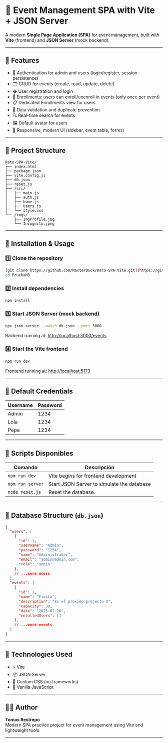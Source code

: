 

# 🎉 Event Management SPA with Vite + JSON Server

A modern **Single Page Application (SPA)** for event management, built with **Vite** (frontend) and **JSON Server** (mock backend).

---

## 🌟 Features

- 🔐 Authentication for admin and users (login/register, session persistence)
- 🗂️ CRUD for events (create, read, update, delete)
- � User registration and login
- 📅 Enrollments: users can enroll/unenroll in events (only once per event)
- 📋 Dedicated Enrollments view for users
- 🧠 Data validation and duplicate prevention
- 🔍 Real-time search for events
- 🖼️ Default avatar for users
- 📱 Responsive, modern UI (sidebar, event table, forms)

---

## 📁 Project Structure

```
Reto-SPA-Vite/
├── index.html
├── package.json
├── vite.config.js
├── db.json
├── reset.js
├── /src/
│   ├── main.js
│   ├── auth.js
│   ├── home.js
│   ├── Users.js
│   └── style.css
└── /imgs/
    ├── ImgProfile.jpg
    └── Incognito.jpeg
```

---

## 🚀 Installation & Usage

### 1️⃣ Clone the repository

```bash
[git clone https://github.com/MaxterDuck/Reto-SPA-Vite.git](https://github.com/MaxterDuck/PruebaM3)
cd PruebaM3
```

### 2️⃣ Install dependencies

```bash
npm install
```

### 3️⃣ Start JSON Server (mock backend)

```bash
npx json-server --watch db.json --port 3000
```

Backend running at: [http://localhost:3000/events](http://localhost:3000/events)

### 4️⃣ Start the Vite frontend

```bash
npm run dev
```

Frontend running at: [http://localhost:5173](http://localhost:5173)

---

## 🔐 Default Credentials

| Username | Password |
|----------|----------|
| Admin    | 1234     |
| Lola     | 1234     |
| Pepe     | 1234     |

---

## 🧪 Scripts Disponibles

| Comando         | Descripción                                      |
|-----------------|--------------------------------------------------|
| `npm run dev`   | Vite begins for frontend development        |
| `npm run server`| Start JSON Server to simulate the database |
| `node reset.js` | Reset the database. |

---

## 🧾 Database Structure (`db.json`)

```json
{
  "users": [
    {
      "id": 1,
      "username": "Admin",
      "password": "1234",
      "name": "Administrador",
      "email": "admin@admin.com",
      "role": "admin"
    },
    // ...more users
  ],
  "events": [
    {
      "id": 1,
      "name": "Fiesta",
      "description": "Es el proximo projecto X",
      "capacity": 30,
      "date": "2025-07-20",
      "enrolledUsers": []
    },
    // ...more events
  ]
}
```

---

## 🧠 Technologies Used

- ⚡ Vite
- 📦 JSON Server
- 🎨 Custom CSS (no frameworks)
- 🧹 Vanilla JavaScript

---

## 👨‍💻 Author

**Tomas Restrepo**  
Modern SPA practice project for event management using Vite and lightweight tools.

---



